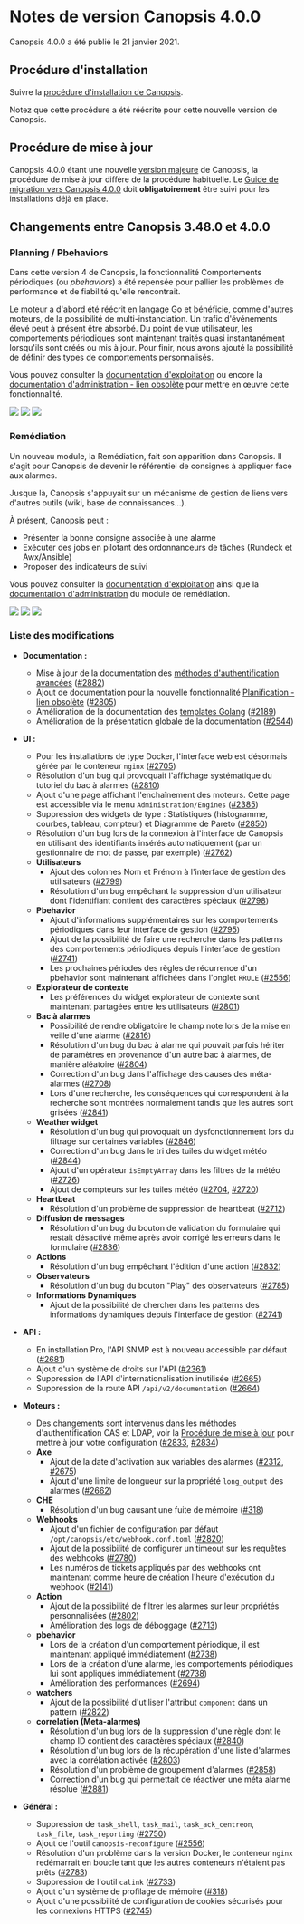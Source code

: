 # Notes de version Canopsis 4.0.0

Canopsis 4.0.0 a été publié le 21 janvier 2021.

## Procédure d'installation

Suivre la [procédure d'installation de Canopsis](../guide-administration/installation/index.md).

Notez que cette procédure a été réécrite pour cette nouvelle version de Canopsis.

## Procédure de mise à jour

Canopsis 4.0.0 étant une nouvelle [version majeure](../guide-administration/mise-a-jour/numeros-version-canopsis.md) de Canopsis, la procédure de mise à jour diffère de la procédure habituelle. Le [Guide de migration vers Canopsis 4.0.0](migration/migration-4.0.0.md) doit **obligatoirement** être suivi pour les installations déjà en place.

## Changements entre Canopsis 3.48.0 et 4.0.0

### Planning / Pbehaviors

Dans cette version 4 de Canopsis, la fonctionnalité Comportements périodiques (ou *pbehaviors*) a été repensée pour pallier les problèmes de performance et de fiabilité qu'elle rencontrait.

Le moteur a d'abord été réécrit en langage Go et bénéficie, comme d'autres moteurs, de la possibilité de multi-instanciation. Un trafic d'événements élevé peut à présent être absorbé.
Du point de vue utilisateur, les comportements périodiques sont maintenant traités quasi instantanément lorsqu'ils sont créés ou mis à jour.
Pour finir, nous avons ajouté la possibilité de définir des types de comportements personnalisés.

Vous pouvez consulter la [documentation d'exploitation](../guide-utilisation/cas-d-usage/comportements_periodiques.md) ou encore la [documentation d'administration - lien obsolète]() pour mettre en œuvre cette fonctionnalité.

![](./img/4.0.0-planning-1.png)
![](./img/4.0.0-planning-2.png)
![](./img/4.0.0-planning-3.png)

### Remédiation

Un nouveau module, la Remédiation, fait son apparition dans Canopsis. Il s'agit pour Canopsis de devenir le référentiel de consignes à appliquer face aux alarmes.

Jusque là, Canopsis s'appuyait sur un mécanisme de gestion de liens vers d'autres outils (wiki, base de connaissances…).

À présent, Canopsis peut :

* Présenter la bonne consigne associée à une alarme
* Exécuter des jobs en pilotant des ordonnanceurs de tâches (Rundeck et Awx/Ansible)
* Proposer des indicateurs de suivi

Vous pouvez consulter la [documentation d'exploitation](../guide-utilisation/remediation/index.md) ainsi que la [documentation d'administration](../guide-administration/remediation/index.md) du module de remédiation.

![](./img/4.0.0-remediation-1.png)
![](./img/4.0.0-remediation-2.png)
![](./img/4.0.0-remediation-3.png)

### Liste des modifications

*  **Documentation :**
    * Mise à jour de la documentation des [méthodes d'authentification avancées](../guide-administration/administration-avancee/methodes-authentification-avancees.md) ([#2882](https://git.canopsis.net/canopsis/canopsis/-/issues/2882))
    * Ajout de documentation pour la nouvelle fonctionnalité [Planification - lien obsolète]() ([#2805](https://git.canopsis.net/canopsis/canopsis/-/issues/2805))
    * Amélioration de la documentation des [templates Golang](../guide-utilisation/templates-go/index.md) ([#2189](https://git.canopsis.net/canopsis/canopsis/-/issues/2189))
    * Amélioration de la présentation globale de la documentation ([#2544](https://git.canopsis.net/canopsis/canopsis/-/issues/2544))
*  **UI :**
    * Pour les installations de type Docker, l'interface web est désormais gérée par le conteneur `nginx` ([#2705](https://git.canopsis.net/canopsis/canopsis/-/issues/2705))
    * Résolution d'un bug qui provoquait l'affichage systématique du tutoriel du bac à alarmes ([#2810](https://git.canopsis.net/canopsis/canopsis/-/issues/2810))
    * Ajout d'une page affichant l'enchaînement des moteurs. Cette page est accessible via le menu `Administration/Engines` ([#2385](https://git.canopsis.net/canopsis/canopsis/-/issues/2385))
    * Suppression des widgets de type : Statistiques (histogramme, courbes, tableau, compteur) et Diagramme de Pareto ([#2850](https://git.canopsis.net/canopsis/canopsis/-/issues/2850))
    * Résolution d'un bug lors de la connexion à l'interface de Canopsis en utilisant des identifiants insérés automatiquement (par un gestionnaire de mot de passe, par exemple) ([#2762](https://git.canopsis.net/canopsis/canopsis/-/issues/2762))
    * **Utilisateurs**
        * Ajout des colonnes Nom et Prénom à l'interface de gestion des utilisateurs ([#2799](https://git.canopsis.net/canopsis/canopsis/-/issues/2799))
        * Résolution d'un bug empêchant la suppression d'un utilisateur dont l'identifiant contient des caractères spéciaux ([#2798](https://git.canopsis.net/canopsis/canopsis/-/issues/2798))
    * **Pbehavior**
        * Ajout d'informations supplémentaires sur les comportements périodiques dans leur interface de gestion ([#2795](https://git.canopsis.net/canopsis/canopsis/-/issues/2795))
        * Ajout de la possibilité de faire une recherche dans les patterns des comportements périodiques depuis l'interface de gestion ([#2741](https://git.canopsis.net/canopsis/canopsis/-/issues/2741))
        * Les prochaines périodes des règles de récurrence d'un pbehavior sont maintenant affichées dans l'onglet `RRULE` ([#2556](https://git.canopsis.net/canopsis/canopsis/-/issues/2556))
    * **Explorateur de contexte**
        * Les préférences du widget explorateur de contexte sont maintenant partagées entre les utilisateurs ([#2801](https://git.canopsis.net/canopsis/canopsis/-/issues/2801))
    * **Bac à alarmes**
        * Possibilité de rendre obligatoire le champ note lors de la mise en veille d'une alarme ([#2816](https://git.canopsis.net/canopsis/canopsis/-/issues/2816))
        * Résolution d'un bug du bac à alarme qui pouvait parfois hériter de paramètres en provenance d'un autre bac à alarmes, de manière aléatoire ([#2804](https://git.canopsis.net/canopsis/canopsis/-/issues/2804))
        * Correction d'un bug dans l'affichage des causes des méta-alarmes ([#2708](https://git.canopsis.net/canopsis/canopsis/-/issues/2708))
        * Lors d'une recherche, les conséquences qui correspondent à la recherche sont montrées normalement tandis que les autres sont grisées ([#2841](https://git.canopsis.net/canopsis/canopsis/-/issues/2841))
    * **Weather widget**
        * Résolution d'un bug qui provoquait un dysfonctionnement lors du filtrage sur certaines variables ([#2846](https://git.canopsis.net/canopsis/canopsis/-/issues/2846))
        * Correction d'un bug dans le tri des tuiles du widget météo ([#2844](https://git.canopsis.net/canopsis/canopsis/-/issues/2844))
        * Ajout d'un opérateur `isEmptyArray` dans les filtres de la météo ([#2726](https://git.canopsis.net/canopsis/canopsis/-/issues/2726))
        * Ajout de compteurs sur les tuiles météo ([#2704](https://git.canopsis.net/canopsis/canopsis/-/issues/2704), [#2720](https://git.canopsis.net/canopsis/canopsis/-/issues/2720))
    * **Heartbeat**
        * Résolution d'un problème de suppression de heartbeat ([#2712](https://git.canopsis.net/canopsis/canopsis/-/issues/2712))
    * **Diffusion de messages**
        * Résolution d'un bug du bouton de validation du formulaire qui restait désactivé même après avoir corrigé les erreurs dans le formulaire ([#2836](https://git.canopsis.net/canopsis/canopsis/-/issues/2836))
    * **Actions**
        * Résolution d'un bug empêchant l'édition d'une action ([#2832](https://git.canopsis.net/canopsis/canopsis/-/issues/2832))
    * **Observateurs**
        * Résolution d'un bug du bouton "Play" des observateurs ([#2785](https://git.canopsis.net/canopsis/canopsis/-/issues/2785))
    * **Informations Dynamiques**
        * Ajout de la possibilité de chercher dans les patterns des informations dynamiques depuis l'interface de gestion ([#2741](https://git.canopsis.net/canopsis/canopsis/-/issues/2741))

*  **API :**
    * En installation Pro, l'API SNMP est à nouveau accessible par défaut ([#2681](https://git.canopsis.net/canopsis/canopsis/-/issues/2681))
    * Ajout d'un système de droits sur l'API ([#2361](https://git.canopsis.net/canopsis/canopsis/-/issues/2361))
    * Suppression de l'API d'internationalisation inutilisée ([#2665](https://git.canopsis.net/canopsis/canopsis/-/issues/2665))
    * Suppression de la route API `/api/v2/documentation` ([#2664](https://git.canopsis.net/canopsis/canopsis/-/issues/2664))
*  **Moteurs :**
    * Des changements sont intervenus dans les méthodes d'authentification CAS et LDAP, voir la [Procédure de mise à jour](#procedure-de-mise-a-jour) pour mettre à jour votre configuration ([#2833](https://git.canopsis.net/canopsis/canopsis/-/issues/2833), [#2834](https://git.canopsis.net/canopsis/canopsis/-/issues/2834))
    * **Axe**
        * Ajout de la date d'activation aux variables des alarmes ([#2312](https://git.canopsis.net/canopsis/canopsis/-/issues/2312), [#2675](https://git.canopsis.net/canopsis/canopsis/-/issues/2675))
        * Ajout d'une limite de longueur sur la propriété `long_output` des alarmes ([#2662](https://git.canopsis.net/canopsis/canopsis/-/issues/2662))
    * **CHE**
        * Résolution d'un bug causant une fuite de mémoire ([#318](https://git.canopsis.net/canopsis/go-engines/-/issues/318))
    * **Webhooks**
        * Ajout d'un fichier de configuration par défaut `/opt/canopsis/etc/webhook.conf.toml` ([#2820](https://git.canopsis.net/canopsis/canopsis/-/issues/2820))
        * Ajout de la possibilité de configurer un timeout sur les requêtes des webhooks ([#2780](https://git.canopsis.net/canopsis/canopsis/-/issues/2780))
        * Les numéros de tickets appliqués par des webhooks ont maintenant comme heure de création l'heure d'exécution du webhook ([#2141](https://git.canopsis.net/canopsis/canopsis/-/issues/2141))
    * **Action**
        * Ajout de la possibilité de filtrer les alarmes sur leur propriétés personnalisées ([#2802](https://git.canopsis.net/canopsis/canopsis/-/issues/2802))
        * Amélioration des logs de déboggage ([#2713](https://git.canopsis.net/canopsis/canopsis/-/issues/2713))
    * **pbehavior**
        * Lors de la création d'un comportement périodique, il est maintenant appliqué immédiatement ([#2738](https://git.canopsis.net/canopsis/canopsis/-/issues/2738))
        * Lors de la création d'une alarme, les comportements périodiques lui sont appliqués immédiatement ([#2738](https://git.canopsis.net/canopsis/canopsis/-/issues/2738))
        * Amélioration des performances ([#2694](https://git.canopsis.net/canopsis/canopsis/-/issues/2694))
    * **watchers**
        * Ajout de la possibilité d'utiliser l'attribut `component` dans un pattern ([#2822](https://git.canopsis.net/canopsis/canopsis/-/issues/2822))
    * **correlation (Meta-alarmes)**
        * Résolution d'un bug lors de la suppression d'une règle dont le champ ID contient des caractères spéciaux ([#2840](https://git.canopsis.net/canopsis/canopsis/-/issues/2840))
        * Résolution d'un bug lors de la récupération d'une liste d'alarmes avec la corrélation activée ([#2803](https://git.canopsis.net/canopsis/canopsis/-/issues/2803))
        * Résolution d'un problème de groupement d'alarmes ([#2858](https://git.canopsis.net/canopsis/canopsis/-/issues/2858))
        * Correction d'un bug qui permettait de réactiver une méta alarme résolue ([#2881](https://git.canopsis.net/canopsis/canopsis/-/issues/2881))
*  **Général :**
    * Suppression de `task_shell`, `task_mail`, `task_ack_centreon`, `task_file`, `task_reporting` ([#2750](https://git.canopsis.net/canopsis/canopsis/-/issues/2750))
    * Ajout de l'outil `canopsis-reconfigure` ([#2556](https://git.canopsis.net/canopsis/canopsis/-/issues/2556))
    * Résolution d'un problème dans la version Docker, le conteneur `nginx` redémarrait en boucle tant que les autres conteneurs n'étaient pas prêts ([#2783](https://git.canopsis.net/canopsis/canopsis/-/issues/2783))
    * Suppression de l'outil `calink` ([#2733](https://git.canopsis.net/canopsis/canopsis/-/issues/2733))
    * Ajout d'un système de profilage de mémoire ([#318](https://git.canopsis.net/canopsis/go-engines/-/issues/318))
    * Ajout d'une possibilité de configuration de cookies sécurisés pour les connexions HTTPS ([#2745](https://git.canopsis.net/canopsis/canopsis/-/issues/2745))
